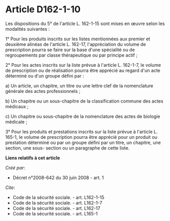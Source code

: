 # Article D162-1-10

Les dispositions du 5° de l'article L. 162-1-15 sont mises en œuvre selon les modalités suivantes : 

1° Pour les produits inscrits sur les listes mentionnées aux premier et deuxième alinéas de l'article L. 162-17,
l'appréciation du volume de prescription pourra se faire sur la base d'une spécialité ou de regroupements par classe
thérapeutique ou par principe actif ; 

2° Pour les actes inscrits sur la liste prévue à l'article L. 162-1-7, le volume de prescription ou de réalisation pourra
être apprécié au regard d'un acte déterminé ou d'un groupe défini par : 

a) Un article, un chapitre, un titre ou une lettre clef de la nomenclature générale des actes professionnels ; 

b) Un chapitre ou un sous-chapitre de la classification commune des actes médicaux ; 

c) Un chapitre ou sous-chapitre de la nomenclature des actes de biologie médicale ; 

3° Pour les produits et prestations inscrits sur la liste prévue à l'article L. 165-1, le volume de prescription pourra être
apprécié pour un produit ou prestation déterminé ou par un groupe défini par un titre, un chapitre, une section, une sous-
section ou un paragraphe de cette liste.

**Liens relatifs à cet article**

_Créé par_:

  - Décret n°2008-642 du 30 juin 2008 - art. 1

_Cite_:

  - Code de la sécurité sociale. - art. L162-1-15
  - Code de la sécurité sociale. - art. L162-1-7
  - Code de la sécurité sociale. - art. L162-17
  - Code de la sécurité sociale. - art. L165-1
